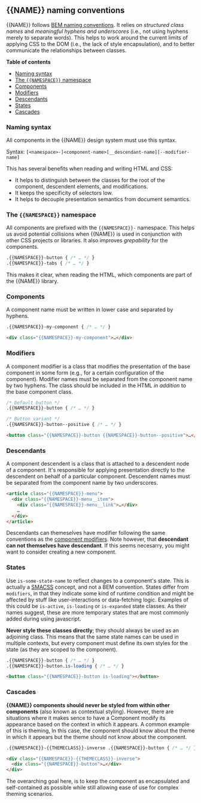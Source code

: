 ## {{NAME}} naming conventions

{{NAME}} follows [BEM naming conventions](http://getbem.com/naming/).
It relies on _structured class names_ and _meaningful hyphens and underscores_
(i.e., not using hyphens merely to separate words). This helps to work around
the current limits of applying CSS to the DOM (i.e., the lack of style
encapsulation), and to better communicate the relationships between classes.


**Table of contents**
* [Naming syntax](#naming-syntax)
* [The `{{NAMESPACE}}` namespace](#namespace)
* [Components](#components)
* [Modifiers](#modifiers)
* [Descendants](#descendants)
* [States](#states)
* [Cascades](#cascades)

<a name="naming-syntax"></a>
### Naming syntax

All components in the {{NAME}} design system must use this syntax.

Syntax: `[<namespace>-]<component-name>[__descendant-name][--modifier-name]`

This has several benefits when reading and writing HTML and CSS:

* It helps to distinguish between the classes for the root of the component,
  descendent elements, and modifications.
* It keeps the specificity of selectors low.
* It helps to decouple presentation semantics from document semantics.

<a name="namespace"></a>
### The `{{NAMESPACE}}` namespace

All components are prefixed with the `{{NAMESPACE}}-` namespace. This helps us
avoid potential collisions when {{NAME}} is used in conjunction with other CSS
projects or libraries. It also improves _grepability_ for the components.

```css
.{{NAMESPACE}}-button { /* … */ }
.{{NAMESPACE}}-tabs { /* … */ }
```

This makes it clear, when reading the HTML, which components are part of the
{{NAME}} library.


<a name="components"></a>
### Components

A component name must be written in lower case and separated by hyphens.

```css
.{{NAMESPACE}}-my-component { /* … */ }
```

```html
<div class="{{NAMESPACE}}-my-component">…</div>
```

<a name="modifiers"></a>
### Modifiers

A component modifier is a class that modifies the presentation of the base
component in some form (e.g., for a certain configuration of the component).
Modifier names must be separated from the component name by two hyphens. The
class should be included in the HTML _in addition_ to the base component class.

```css
/* Default button */
.{{NAMESPACE}}-button { /* … */ }

/* Button variant */
.{{NAMESPACE}}-button--positive { /* … */ }
```

```html
<button class="{{NAMESPACE}}-button {{NAMESPACE}}-button--positive">…</button>
```

<a name="descendants"></a>
### Descendants

A component descendent is a class that is attached to a descendent node of a
component. It's responsible for applying presentation directly to the
descendent on behalf of a particular component. Descendent names must be
separated from the component name by two underscores.

```html
<article class="{{NAMESPACE}}-menu">
  <div class="{{NAMESPACE}}-menu__item">
    <div class="{{NAMESPACE}}-menu__link">…</div>
    …
  </div>
</article>
```

Descendants can themeselves have modifier following the same conventions as the
[component modifiers](#modifiers). Note however, that
**descendant can not themselves have descendant**. If this seems necesarry, you
might want to consider creating a new component.


<a name="states"></a>
### States

Use `is-some-state-name` to reflect changes to a component's state. This is
actually a [SMACSS](https://smacss.com/book/type-state) concept, and not a BEM
convention. States differ from `modifiers`, in that they indicate some kind of runtime
condition and might be affected by stuff like user-interactions or data-fetching
logic. Examples of this could be `is-active`, `is-loading` or `is-expanded`
state classes. As their names suggest, these are more temporary states that are
most commonly  added during using javascript.

**Never style these classes directly**; they should always be used as an
adjoining class. This means that the same state names can be used in multiple
contexts, but every component must define its own styles for the state (as they
are scoped to the component).

```css
.{{NAMESPACE}}-button { /* … */ }
.{{NAMESPACE}}-button.is-loading { /* … */ }
```

```html
<button class="{{NAMESPACE}}-button is-loading"></button>
```

<a name="cascades"></a>
### Cascades

**{{NAME}} components should never be styled from within other components**
(also known as contextual styling). However, there are situations where it makes
sence to have a Component modify its appearance based on the context in which it
appears. A common example of this is theming, In this case, the component should know
about the theme in which it appears but the theme should not know about the component.

```css
.{{NAMESPACE}}-{{THEMECLASS}}-inverse .{{NAMESPACE}}-button { /* … */ }
```

```html
<div class="{{NAMESPACE}}-{{THEMECLASS}}-inverse">
  <div class="{{NAMESPACE}}-button">…</div>
</div>
```

The overarching goal here, is to keep the component as encapsulated and
self-contained as possible while still allowing ease of use for complex theming
scenarios.
